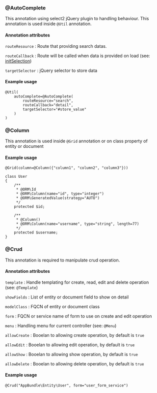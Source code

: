 ### @AutoComplete ###

This annotation using select2 jQuery plugin to handling behaviour. This annotation is used inside `@Util` annotation. 

#### Annotation attributes ####

`routeResource` : Route that providing search datas.

`routeCallback` : Route will be called when data is provided on load (see: [initSelection](http://select2.github.io/select2/#documentation))

`targetSelector` : jQuery selector to store data

#### Example usage ####

```lang=php
@Util(
    autoComplete=@AutoComplete(
        routeResource="search", 
        routeCallback="detail", 
        targetSelector="#store_value"
    )
)
```

### @Column ###

This annotation is used inside `@Grid` annotation or on class property of entity or document

#### Example usage ####

```lang=php
@Grid(column=@Column({"column1", "column2", "column3"}))
```

```lang=php
class User
{
    /**
     * @ORM\Id
     * @ORM\Column(name="id", type="integer")
     * @ORM\GeneratedValue(strategy="AUTO")
     */
    protected $id;

    /**
     * @Column()
     * @ORM\Column(name="username", type="string", length=77)
     */
    protected $username;
}
```

### @Crud ###

This annotation is required to manipulate crud operation.

#### Annotation attributes ####

`template` : Handle templating for create, read, edit and delete operation (see: `@Template`)

`showFields` : List of entity or document field to show on detail

`modelClass` : FQCN of entity or document class

`form` : FQCN or service name of form to use on create and edit operation

`menu` : Handling menu for current controller (see: `@Menu`)

`allowCreate` : Booelan to allowing create operation, by default is `true`

`allowEdit` : Booelan to allowing edit operation, by default is `true`

`allowShow` : Booelan to allowing show operation, by default is `true`

`allowDelete` : Booelan to allowing delete operation, by default is `true`

#### Example usage ####

```lang=php
@Crud("AppBundle\Entity\User", form="user_form_service")
```